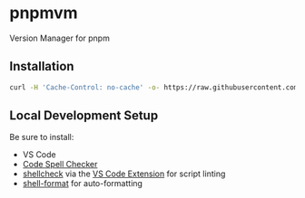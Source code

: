 # pnpmvm
Version Manager for pnpm

## Installation

```sh
curl -H 'Cache-Control: no-cache' -o- https://raw.githubusercontent.com/pkg-mgr/pnpmvm/main/setup.sh | bash
```

## Local Development Setup
Be sure to install:
* VS Code
* [Code Spell Checker](https://marketplace.visualstudio.com/items?itemName=streetsidesoftware.code-spell-checker)
* [shellcheck](https://github.com/koalaman/shellcheck) via the [VS Code Extension](https://marketplace.visualstudio.com/items?itemName=timonwong.shellcheck) for script linting
* [shell-format](https://marketplace.visualstudio.com/items?itemName=foxundermoon.shell-format) for auto-formatting
